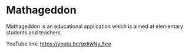 # Mathageddon
Mathageddon is an educational application which is aimed at elementary students and teachers. 

YouTube link: https://youtu.be/gxIiwNy_fxw
